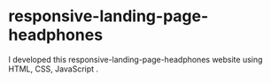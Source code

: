 # responsive-landing-page-headphones
I developed this responsive-landing-page-headphones website using HTML, CSS, JavaScript .
